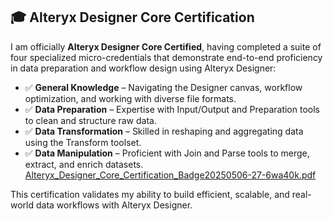 ## 🎓 Alteryx Designer Core Certification

I am officially **Alteryx Designer Core Certified**, having completed a suite of four specialized micro-credentials that demonstrate end-to-end proficiency in data preparation and workflow design using Alteryx Designer:

- ✅ **General Knowledge** – Navigating the Designer canvas, workflow optimization, and working with diverse file formats.  
- ✅ **Data Preparation** – Expertise with Input/Output and Preparation tools to clean and structure raw data.  
- ✅ **Data Transformation** – Skilled in reshaping and aggregating data using the Transform toolset.  
- ✅ **Data Manipulation** – Proficient with Join and Parse tools to merge, extract, and enrich datasets.
[Alteryx_Designer_Core_Certification_Badge20250506-27-6wa40k.pdf](https://github.com/user-attachments/files/20052281/Alteryx_Designer_Core_Certification_Badge20250506-27-6wa40k.pdf)

This certification validates my ability to build efficient, scalable, and real-world data workflows with Alteryx Designer.
